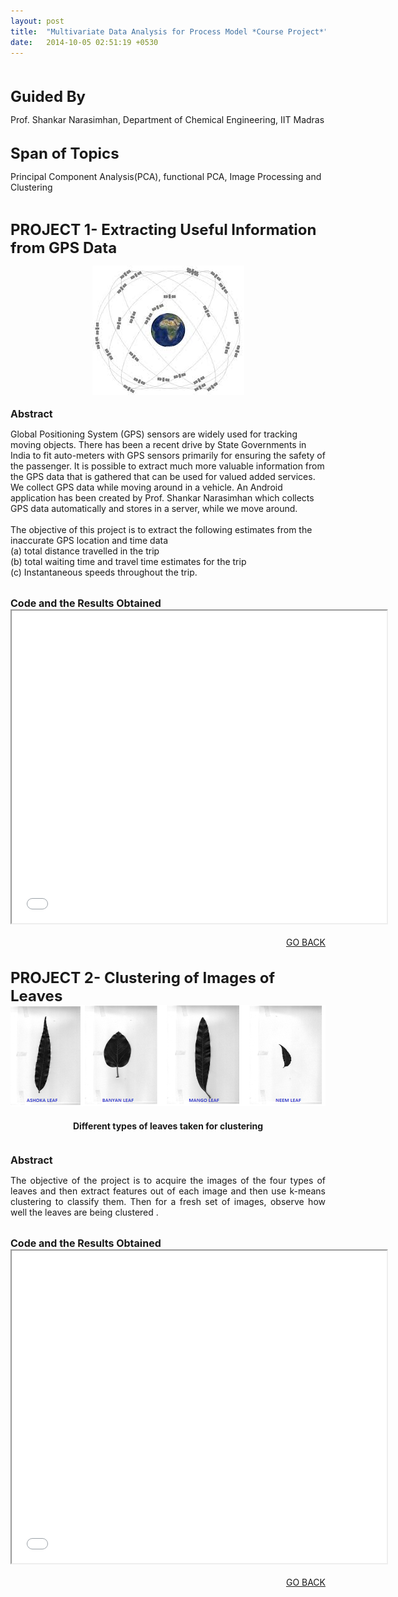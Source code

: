 ```yaml
---
layout: post
title:  "Multivariate Data Analysis for Process Model *Course Project*"
date:   2014-10-05 02:51:19 +0530
---
```



<br>
<br>
<font size="5"><b>Guided By</b></font>
<p>Prof. Shankar Narasimhan, Department of Chemical Engineering, IIT Madras</p>

<br>
<font size="5"><b>Span of Topics</b></font>
<p>Principal Component Analysis(PCA), functional PCA, Image Processing and Clustering</p>
<br>

<font size="5"><b>PROJECT 1- Extracting Useful Information from GPS Data</b></font>
<br>
<section role="banner" align="center">
<img src="/img/gps.jpg" />
</section>
<br>
<font size="3"><b>Abstract</b></font>
<br>
<p>Global Positioning System (GPS) sensors are widely used for tracking moving objects. There has
been a recent drive by State Governments in India to fit auto-meters with GPS sensors primarily for
ensuring the safety of the passenger. It is possible to extract much more valuable information from
the GPS data that is gathered that can be used for valued added services.
We collect GPS data while moving around in a vehicle. An Android application has been created by Prof. Shankar Narasimhan which 
collects GPS data automatically and stores in a server, while we move around.<br><br>The objective of this project is to extract the following
estimates from the inaccurate GPS location and time data <br>(a) total distance travelled in the trip<br>(b)
total waiting time and travel time estimates for the trip <br>(c) Instantaneous speeds throughout the trip.</p>
<br>
<font size="3"><b>Code and the Results Obtained</b></font>
<br>
<section role="banner" align="center">
<iframe src="/GPS.pdf" 
style="width:600px; height:500px;" frameborder="2"></iframe>
</section>

<br>
<div align="right"><a href="/project.html">GO BACK</a></div>
<br>

<br>
<font size="5"><b>PROJECT 2- Clustering of Images of Leaves</b></font>
<section role="banner">
<center><img src="/img/leaf.png" />
<h4>Different types of leaves taken for clustering</h4></center>
</section>
<br>
<font size="3"><b>Abstract</b></font>
<br>
<p align ="justify">The objective of the project is to acquire the images of the four types of leaves and then extract features out of each image and then use k-means clustering to classify them. Then for a fresh set of images, observe how well the leaves are being clustered .</p>
<br>
<font size="3"><b>Code and the Results Obtained</b></font>
<br>
<section role="banner" align="center">
<iframe src="/CLUSTERING.pdf" 
style="width:600px; height:500px;" frameborder="2"></iframe>
</section>

<br>
<div align="right"><a href="/project.html">GO BACK</a></div>
<br>




